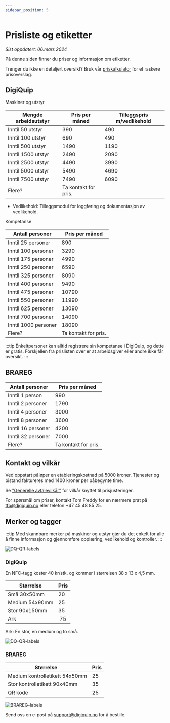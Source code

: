 ```yaml
---
sidebar_position: 5
---
```

# Prisliste og etiketter
*Sist oppdatert: 06.mars 2024*

På denne siden finner du priser og informasjon om etiketter.

Trenger du ikke en detaljert oversikt? Bruk vår [priskalkulator](https://digiquip.no/price) for et raskere prisoverslag.

## DigiQuip

Maskiner og utstyr 

Mengde arbeidsutstyr|Pris per måned| Tilleggspris m/vedlikehold|
|--|--|--|
|Inntil 50 utstyr|390|490|
|Inntil 100 utstyr|690|490|
|Inntil 500 utstyr|1490|1190|
|Inntil 1500 utstyr|2490|2090|
|Inntil 2500 utstyr|4490|3990|
|Inntil 5000 utstyr|5490|4690|
|Inntil 7500 utstyr|7490|6090|
|Flere?|Ta kontakt for pris.|||

+ Vedlikehold: Tilleggsmodul for loggføring og dokumentasjon av vedlikehold.

Kompetanse

Antall personer|Pris per måned|
|--------------|--|
|Inntil 25 personer|890|
|Inntil 100 personer|3290|
|Inntil 175 personer|4990|
|Inntil 250 personer|6590|
|Inntil 325 personer|8090|
|Inntil 400 personer|9490|
|Inntil 475 personer|10790|
|Inntil 550 personer|11990|
|Inntil 625 personer|13090|
|Inntil 700 personer|14090|
|Inntil 1000 personer|18090|
|Flere?|Ta kontakt for pris.|

:::tip
Enkeltpersoner kan alltid registrere sin kompetanse i DigiQuip, og dette er gratis. Forskjellen fra prislisten over er at arbeidsgiver eller andre ikke får oversikt.
:::

## BRAREG

Antall personer|Pris per måned|
|---------------|--|
|Inntil 1 person|990|
|Inntil 2 personer|1790|
|Inntil 4 personer|3000|
|Inntil 8 personer|3600|
|Inntil 16 personer|4200|
|Inntil 32 personer|7000|
|Flere?|Ta kontakt for pris.|

## Kontakt og vilkår

Ved oppstart påløper en etableringskostnad på 5000 kroner. Tjenester og bistand faktureres med 1400 kroner per påbegynte time.

Se ["Generelle avtalevilkår"](https://digiquip.no/docs/legal/terms#6-vederlag-og-betalingsbestemmelser) for vilkår knyttet til prisjusteringer.

For spørsmål om priser, kontakt Tom Freddy for en nærmere prat på tfb@digiquip.no eller telefon +47 45 48 85 25.

## Merker og tagger

:::tip
Med skannbare merker på maskiner og utstyr gjør du det enkelt for alle å finne informasjon og gjennomføre opplæring, vedlikehold og kontroller.
:::

![DQ-QR-labels](/img/scann-qr-code.jpg)

### DigiQuip

En NFC-tagg koster 40 kr/stk. og kommer i størrelsen 38 x 13 x 4,5 mm.

Størrelse     |Pris| 
| ------------|----|
| Små 30x50mm| 20|
| Medium 54x90mm | 25| 
| Stor 90x150mm| 35|
| Ark | 75| 

Ark: En stor, en medium og to små.

![DQ-QR-labels](/img/DQ-QR-labels.png)

### BRAREG

Størrelse      | Pris        | 
|--------------|------------ |
| Medium kontrolletikett 54x50mm|25| 
| Stor kontrolletikett 90x40mm|35|
| QR kode|25|

![BRAREG-labels](/img/BRAREG-labels.png)

Send oss en e-post på support@digiquip.no for å bestille.